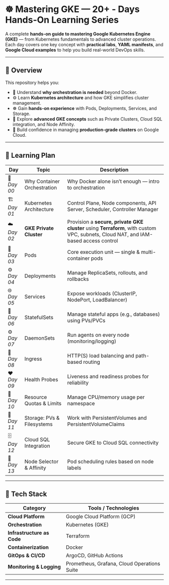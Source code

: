 # ☸️ Mastering GKE — 20+ - Days Hands-On Learning Series

A complete **hands-on guide to mastering Google Kubernetes Engine (GKE)** — from Kubernetes fundamentals to advanced cluster operations.  
Each day covers one key concept with **practical labs**, **YAML manifests**, and **Google Cloud examples** to help you build real-world DevOps skills.

---

## 🚀 Overview

This repository helps you:

- 🧠 Understand **why orchestration is needed** beyond Docker.
- ⚙️ Learn **Kubernetes architecture** and how GKE simplifies cluster management.
- ☸️ Gain **hands-on experience** with Pods, Deployments, Services, and Storage.
- 🔐 Explore **advanced GKE concepts** such as Private Clusters, Cloud SQL integration, and Node Affinity.
- 🚀 Build confidence in managing **production-grade clusters** on Google Cloud.

---

## 📅 Learning Plan

| Day | Topic | Description |
|-----|--------|-------------|
| 🧠 *Day 00* | Why Container Orchestration | Why Docker alone isn’t enough — intro to orchestration |
| 🏗️ *Day 01* | Kubernetes Architecture | Control Plane, Node components, API Server, Scheduler, Controller Manager |
| ☁️ *Day 02* | **GKE Private Cluster** | Provision a **secure, private GKE cluster** using **Terraform**, with custom VPC, subnets, Cloud NAT, and IAM-based access control |
| 🧩 *Day 03* | Pods | Core execution unit — single & multi-container pods |
| ⚙️ *Day 04* | Deployments | Manage ReplicaSets, rollouts, and rollbacks |
| 🌐 *Day 05* | Services | Expose workloads (ClusterIP, NodePort, LoadBalancer) |
| 🧱 *Day 06* | StatefulSets | Manage stateful apps (e.g., databases) using PVs/PVCs |
| ⚙️ *Day 07* | DaemonSets | Run agents on every node (monitoring/logging) |
| 🚪 *Day 08* | Ingress | HTTP(S) load balancing and path-based routing |
| ❤️ *Day 09* | Health Probes | Liveness and readiness probes for reliability |
| 📏 *Day 10* | Resource Quotas & Limits | Manage CPU/memory usage per namespace |
| 💾 *Day 11* | Storage: PVs & Filesystems | Work with PersistentVolumes and PersistentVolumeClaims |
| 🗄️ *Day 12* | Cloud SQL Integration | Secure GKE to Cloud SQL connectivity |
| 📍 *Day 13* | Node Selector & Affinity | Pod scheduling rules based on node labels |

---

## 🧰 Tech Stack

| Category | Tools / Technologies |
|-----------|----------------------|
| **Cloud Platform** | Google Cloud Platform (GCP) |
| **Orchestration** | Kubernetes (GKE) |
| **Infrastructure as Code** | Terraform |
| **Containerization** | Docker |
| **GitOps & CI/CD** | ArgoCD, GitHub Actions |
| **Monitoring & Logging** | Prometheus, Grafana, Cloud Operations Suite |

---
